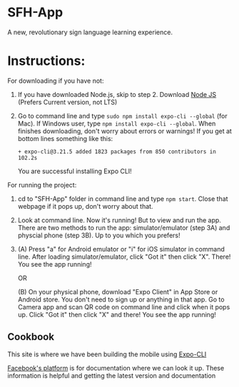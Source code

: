# SFH-App
A new, revolutionary sign language learning experience.

# Instructions:

For downloading if you have not:

1. If you have downloaded Node.js, skip to step 2.
   Download [Node JS](https://nodejs.org/en/download/current/) (Prefers Current version, not LTS)

2. Go to command line and type `sudo npm install expo-cli --global` (for Mac). If Windows 
   user, type `npm install expo-cli --global`. When finishes downloading, don't worry about errors or warnings! If you get at bottom lines something like this:

   `+ expo-cli@3.21.5 added 1823 packages from 850 contributors in 102.2s`

   You are successful installing Expo CLI!


For running the project:

1. cd to "SFH-App" folder in command line and type `npm start`. Close that webpage if it pops 
   up, don't worry about that.

2. Look at command line. Now it's running! But to view and run the app. There are two methods 
   to run the app: simulator/emulator (step 3A) and physcial phone (step 3B). Up to you which 
   you prefers!

3. (A) Press "a" for Android emulator or "i" for iOS simulator in command line. After loading
   simulator/emulator, click "Got it" then click "X". There! You see the app running!

   OR

   (B) On your physical phone, download "Expo Client" in App Store or Android store. You don't
   need to sign up or anything in that app. Go to Camera app and scan QR code on command line
   and click when it pops up. Click "Got it" then click "X" and there! You see the app running!


## Cookbook 
This site is where we have been building the mobile using [Expo-CLI](https://docs.expo.io/workflow/expo-cli/)

[Facebook's platform](https://reactnative.dev/docs/getting-started) is for documentation where we can look it up. These information is helpful and getting the latest version and documentation 